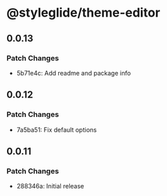 # @styleglide/theme-editor

## 0.0.13

### Patch Changes

- 5b71e4c: Add readme and package info

## 0.0.12

### Patch Changes

- 7a5ba51: Fix default options

## 0.0.11

### Patch Changes

- 288346a: Initial release
